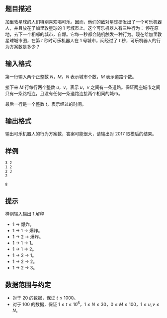 ## 题目描述

加里敦星球的人们特别喜欢喝可乐。因而，他们的敌对星球研发出了一个可乐机器人，并且放在了加里敦星球的 $1$ 号城市上。这个可乐机器人有三种行为： 停在原地，去下一个相邻的城市，自爆。它每一秒都会随机触发一种行为。现在给加里敦星球城市图，在第 $t$ 秒时可乐机器人在 $1$ 号城市，问经过了 $t$ 秒，可乐机器人的行为方案数是多少？

## 输入格式

第一行输入两个正整数 $N$，$M$。$N$ 表示城市个数，$M$ 表示道路个数。

接下来 $M$ 行每行两个整数 $u$，$v$，表示 $u$，$v$ 之间有一条道路。保证两座城市之间只有一条路相连，且没有任何一条道路连接两个相同的城市。

最后一行是一个整数 $t$，表示经过的时间。

## 输出格式

输出可乐机器人的行为方案数，答案可能很大，请输出对 $2017$ 取模后的结果。

## 样例

``` input1
3 2
1 2
2 3
2
```

``` output1
8
```

## 提示
样例输入输出 $1$ 解释

- $1$ -> 爆炸。
- $1$ -> $1$ -> 爆炸。
- $1$ -> $2$ -> 爆炸。
- $1$ -> $1$ -> $1$。
- $1$ -> $1$ -> $2$。
- $1$ -> $2$ -> $1$。
- $1$ -> $2$ -> $2$。
- $1$ -> $2$ -> $3$。

## 数据范围与约定
- 对于 $20%$ 的数据，保证 $t \leq 1000$。
- 对于 $100%$ 的数据，保证 $1 \le t \leq 10^6$，$1 \leq N \leq 30$，$0 \le M \le 100$，$1 \leq u, v \leq N$。